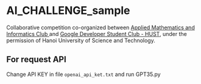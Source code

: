 # AI_CHALLENGE_sample
Collaborative competition co-organized between [Applied Mathematics and Informatics Club ](https://www.facebook.com/AMIC.HUST) and [Google Developer Student Club - HUST](https://www.facebook.com/gdsc.hust), under the permission of Hanoi University of Science and Technology.

## For request API
Change API KEY in file `openai_api_ket.txt` and run GPT35.py
